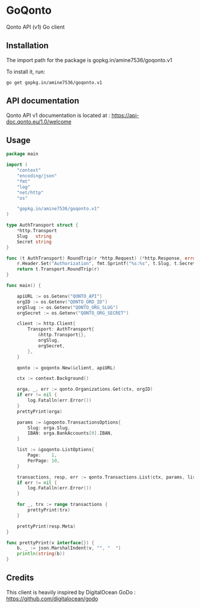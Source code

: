 # GoQonto
Qonto API (v1) Go client

## Installation

The import path for the package is gopkg.in/amine7536/goqonto.v1

To install it, run:

```
go get gopkg.in/amine7536/goqonto.v1
```

## API documentation

Qonto API v1 documentation is located at : https://api-doc.qonto.eu/1.0/welcome


## Usage

```go
package main

import (
	"context"
	"encoding/json"
	"fmt"
	"log"
	"net/http"
	"os"

	"gopkg.in/amine7536/goqonto.v1"
)

type AuthTransport struct {
	*http.Transport
	Slug   string
	Secret string
}

func (t AuthTransport) RoundTrip(r *http.Request) (*http.Response, error) {
	r.Header.Set("Authorization", fmt.Sprintf("%s:%s", t.Slug, t.Secret))
	return t.Transport.RoundTrip(r)
}

func main() {

	apiURL := os.Getenv("QONTO_API")
	orgID := os.Getenv("QONTO_ORD_ID")
	orgSlug := os.Getenv("QONTO_ORG_SLUG")
	orgSecret := os.Getenv("QONTO_ORG_SECRET")

	client := http.Client{
		Transport: AuthTransport{
			&http.Transport{},
			orgSlug,
			orgSecret,
		},
	}

	qonto := goqonto.New(&client, apiURL)

	ctx := context.Background()

	orga, _, err := qonto.Organizations.Get(ctx, orgID)
	if err != nil {
		log.Fatalln(err.Error())
	}
	prettyPrint(orga)

	params := &goqonto.TransactionsOptions{
		Slug: orga.Slug,
		IBAN: orga.BankAccounts[0].IBAN,
	}

	list := &goqonto.ListOptions{
		Page:    1,
		PerPage: 10,
	}

	transactions, resp, err := qonto.Transactions.List(ctx, params, list)
	if err != nil {
		log.Fatalln(err.Error())
	}

	for _, trx := range transactions {
		prettyPrint(trx)
	}

	prettyPrint(resp.Meta)
}

func prettyPrint(v interface{}) {
	b, _ := json.MarshalIndent(v, "", "  ")
	println(string(b))
}
```

## Credits

This client is heavily inspired by DigitalOcean GoDo : https://github.com/digitalocean/godo
